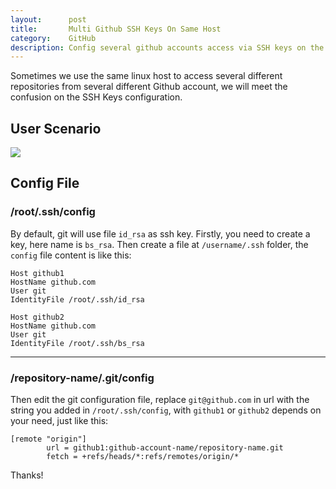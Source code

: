 ```yaml
---
layout:      post
title:       Multi Github SSH Keys On Same Host
category:    GitHub
description: Config several github accounts access via SSH keys on the same host.
---
```


Sometimes we use the same linux host to access several different repositories from several different Github account, we will meet the confusion on the SSH Keys configuration.

## User Scenario ##

[![]({{site.baseurl}}/assets/img/github-multi-ssh.png)]({{site.baseurl}}/assets/img/github-multi-ssh.png)  

## Config File ##

### /root/.ssh/config ###

By default, git will use file `id_rsa` as ssh key. Firstly, you need to create a key, here name is `bs_rsa`. Then create a file at `/username/.ssh` folder, the `config` file content is like this:  

```
Host github1
HostName github.com
User git
IdentityFile /root/.ssh/id_rsa

Host github2
HostName github.com
User git
IdentityFile /root/.ssh/bs_rsa
```

----------

### /repository-name/.git/config ###

Then edit the git configuration file, replace `git@github.com` in url with the string you added in `/root/.ssh/config`, with `github1` or `github2` depends on your need, just like this:  
```
[remote "origin"]
        url = github1:github-account-name/repository-name.git
        fetch = +refs/heads/*:refs/remotes/origin/*
```

Thanks!